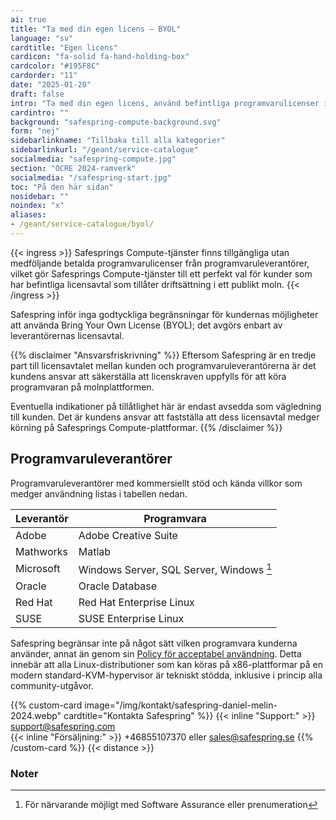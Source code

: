 ```yaml
---
ai: true
title: "Ta med din egen licens – BYOL"
language: "sv"
cardtitle: "Egen licens"
cardicon: "fa-solid fa-hand-holding-box"
cardcolor: "#195F8C"
cardorder: "11"
date: "2025-01-20"
draft: false
intro: "Ta med din egen licens, använd befintliga programvarulicenser i Safesprings molnmiljö"
cardintro: ""
background: "safespring-compute-background.svg"
form: "nej"
sidebarlinkname: "Tillbaka till alla kategorier"
sidebarlinkurl: "/geant/service-catalogue"
socialmedia: "safespring-compute.jpg"
section: "OCRE 2024-ramverk"
socialmedia: "/safespring-start.jpg"
toc: "På den här sidan"
nosidebar: ""
noindex: "x"
aliases:
- /geant/service-catalogue/byol/
---
```

{{< ingress >}}
Safesprings Compute-tjänster finns tillgängliga utan medföljande betalda programvarulicenser från programvaruleverantörer, vilket gör Safesprings Compute-tjänster till ett perfekt val för kunder som har befintliga licensavtal som tillåter driftsättning i ett publikt moln.
{{< /ingress >}}

Safespring inför inga godtyckliga begränsningar för kundernas möjligheter att använda Bring Your Own License (BYOL); det avgörs enbart av leverantörernas licensavtal.

{{% disclaimer "Ansvarsfriskrivning" %}}
Eftersom Safespring är en tredje part till licensavtalet mellan kunden och programvaruleverantörerna är det kundens ansvar att säkerställa att licenskraven uppfylls för att köra programvaran på molnplattformen.

Eventuella indikationer på tillåtlighet här är endast avsedda som vägledning till kunden. Det är kundens ansvar att fastställa att dess licensavtal medger körning på Safesprings Compute-plattformar.
{{% /disclaimer %}}

## Programvaruleverantörer

Programvaruleverantörer med kommersiellt stöd och kända villkor som medger användning listas i tabellen nedan.

| Leverantör | Programvara                              |
| ---------- | ---------------------------------------- |
| Adobe      | Adobe Creative Suite                     |
| Mathworks  | Matlab                                   |
| Microsoft  | Windows Server, SQL Server, Windows [^1] |
| Oracle     | Oracle Database                          |
| Red Hat    | Red Hat Enterprise Linux                 |
| SUSE       | SUSE Enterprise Linux                    |

Safespring begränsar inte på något sätt vilken programvara kunderna använder, annat än genom sin [Policy för acceptabel användning](/documents/safespring-acceptable_use_policy.pdf). Detta innebär att alla Linux-distributioner som kan köras på x86-plattformar på en modern standard-KVM-hypervisor är tekniskt stödda, inklusive i princip alla community-utgåvor.

{{% custom-card image="/img/kontakt/safespring-daniel-melin-2024.webp" cardtitle="Kontakta Safespring" %}}
{{< inline "Support:" >}} support@safespring.com  
{{< inline "Försäljning:" >}} +46855107370 eller sales@safespring.se
{{% /custom-card %}}
{{< distance >}}

### Noter

[^1]: För närvarande möjligt med Software Assurance eller prenumeration